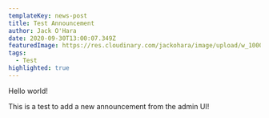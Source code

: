 ```yaml
---
templateKey: news-post
title: Test Announcement
author: Jack O'Hara
date: 2020-09-30T13:00:07.349Z
featuredImage: https://res.cloudinary.com/jackohara/image/upload/w_1000,ar_16:9,c_fill,g_auto,e_sharpen/v1601410875/ClaytonHarriers/lambslongerleg_l3yvsi.jpg
tags:
  - Test
highlighted: true
---
```


Hello world!

This is a test to add a new announcement from the admin UI!
